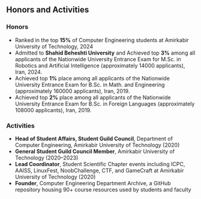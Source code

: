 ## Honors and Activities

### Honors
- Ranked in the top **15%** of Computer Engineering students at Amirkabir University of Technology, 2024
- Admitted to **Shahid Beheshti University** and Achieved top **3%** among all applicants of the Nationwide University Entrance Exam for M.Sc. in Robotics and Artificial Intelligence (approximately 14000 applicants), Iran, 2024.
- Achieved top **1%** place among all applicants of the Nationwide University Entrance Exam for B.Sc. in Math. and Engineering (approximately 160000 applicants), Iran, 2019.
- Achieved top **2%** place among all applicants of the Nationwide University Entrance Exam for B.Sc. in Foreign Languages (approximately 108000 applicants), Iran, 2019.

### Activities
- **Head of Student Affairs, Student Guild Council**, Department of Computer Engineering, Amirkabir University of Technology (2020)
- **General Student Guild Council Member**, Amirkabir University of Technology (2020–2023)
- **Lead Coordinator**, Student Scientific Chapter events including ICPC, AAISS, LinuxFest, NoobChallenge, CTF, and GameCraft at Amirkabir University of Technology (2020)
- **Founder**, Computer Engineering Department Archive, a GitHub repository housing 90+ course resources used by students and faculty
